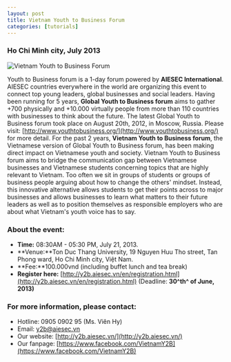 ```yaml
---
layout: post
title: Vietnam Youth to Business Forum
categories: [tutorials]
---
```


> 

### Ho Chi Minh city, July 2013

![Vietnam Youth to Business
Forum](http://i81.photobucket.com/albums/j210/westlifeblue/Untitled.png)

Youth to Business forum is a 1-day forum powered by **AIESEC
International**. AIESEC countries everywhere in the world are organizing
this event to connect top young leaders, global businesses and social
leaders. Having been running for 5 years, **Global Youth to Business
forum** aims to gather +700 physically and +10.000 virtually people from
more than 110 countries with businesses to think about the future. The
latest Global Youth to Business forum took place on August 20th, 2012,
in Moscow, Russia. Please visit:
[http://www.youthtobusiness.org/](http://www.youthtobusiness.org/) for
more detail. For the past 2 years, **Vietnam Youth to Business forum**,
the Vietnamese version of Global Youth to Business forum, has been
making direct impact on Vietnamese youth and society. Vietnam Youth to
Business forum aims to bridge the communication gap between Vietnamese
businesses and Vietnamese students concerning topics that are highly
relevant to Vietnam. Too often we sit in groups of students or groups of
business people arguing about how to change the others' mindset.
Instead, this innovative alternative allows students to get their points
across to major businesses and allows businesses to learn what matters
to their future leaders as well as to position themselves as responsible
employers who are about what Vietnam's youth voice has to say.

### About the event:

- **Time:** 08:30AM - 05:30 PM, July 21, 2013.
- **Venue:**Ton Duc Thang University, 19 Nguyen Huu Tho street, Tan Phong ward, Ho Chi Minh city, Việt Nam.
- **Fee:**100.000vnd (including buffet lunch and tea break)
- **Register here:**
[http://y2b.aiesec.vn/en/registration.html](http://y2b.aiesec.vn/en/registration.html)
(Deadline: **30^th^ of June, 2013)**

### For more information, please contact:

- Hotline: 0905 0902 95 (Ms. Viên Hy)
- Email: [y2b@aiesec.vn](mailto:y2b@aiesec.vn)
- Our website: [http://y2b.aiesec.vn/](http://y2b.aiesec.vn/)
- Our fanpage: [https://www.facebook.com/VietnamY2B](https://www.facebook.com/VietnamY2B)
